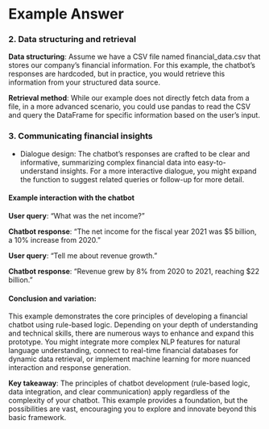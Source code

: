 # Example Answer


<!-- WARNING: THIS FILE WAS AUTOGENERATED! DO NOT EDIT! -->

### 2. Data structuring and retrieval

**Data structuring**: Assume we have a CSV file named financial_data.csv
that stores our company’s financial information. For this example, the
chatbot’s responses are hardcoded, but in practice, you would retrieve
this information from your structured data source.

**Retrieval method**: While our example does not directly fetch data
from a file, in a more advanced scenario, you could use pandas to read
the CSV and query the DataFrame for specific information based on the
user’s input.

### 3. Communicating financial insights

- Dialogue design: The chatbot’s responses are crafted to be clear and
  informative, summarizing complex financial data into
  easy-to-understand insights. For a more interactive dialogue, you
  might expand the function to suggest related queries or follow-up for
  more detail.

#### Example interaction with the chatbot

**User query**: “What was the net income?”

**Chatbot response**: “The net income for the fiscal year 2021 was $5
billion, a 10% increase from 2020.”

**User query**: “Tell me about revenue growth.”

**Chatbot response**: “Revenue grew by 8% from 2020 to 2021, reaching
$22 billion.”

#### Conclusion and variation:

This example demonstrates the core principles of developing a financial
chatbot using rule-based logic. Depending on your depth of understanding
and technical skills, there are numerous ways to enhance and expand this
prototype. You might integrate more complex NLP features for natural
language understanding, connect to real-time financial databases for
dynamic data retrieval, or implement machine learning for more nuanced
interaction and response generation.

**Key takeaway**: The principles of chatbot development (rule-based
logic, data integration, and clear communication) apply regardless of
the complexity of your chatbot. This example provides a foundation, but
the possibilities are vast, encouraging you to explore and innovate
beyond this basic framework.
